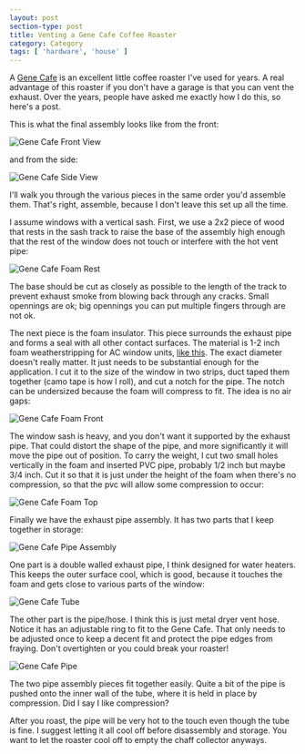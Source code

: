 ```yaml
---
layout: post
section-type: post
title: Venting a Gene Cafe Coffee Roaster
category: Category
tags: [ 'hardware', 'house' ]
---
```


A [Gene Cafe](https://www.sweetmarias.com/product/gene-cafe-roaster-red) is an excellent little coffee roaster I've used for years. A real advantage of this roaster if you don't have a garage is that you can vent the exhaust. Over the years, people have asked me exactly how I do this, so here's a post.

This is what the final assembly looks like from the front:

![Gene Cafe Front View](https://umdrive.memphis.edu/aolney/public/photos/gene-unit-front.jpg "Gene Cafe Exhaust Assembly Front View")

and from the side:

![Gene Cafe Side View](https://umdrive.memphis.edu/aolney/public/photos/gene-unit-side.jpg "Gene Cafe Exhaust Assembly Side View")

I'll walk you through the various pieces in the same order you'd assemble them. That's right, assemble, because I don't leave this set up all the time.

I assume windows with a vertical sash. First, we use a 2x2 piece of wood that rests in the sash track to raise the base of the assembly high enough that the rest of the window does not touch or interfere with the hot vent pipe:

![Gene Cafe Foam Rest](https://umdrive.memphis.edu/aolney/public/photos/gene-foam-rest.jpg "Exhaust Assembly Base")

The base should be cut as closely as possible to the length of the track to prevent exhaust smoke from blowing back through any cracks. Small opennings are ok; big opennings you can put multiple fingers through are not ok.

The next piece is the foam insulator. This piece surrounds the exhaust pipe and forms a seal with all other contact surfaces. The material is 1-2 inch foam weatherstripping for AC window units, [like this](https://www.amazon.com/dp/B011T0ZCM0/ref=asc_df_B011T0ZCM05339875/?tag=hyprod-20&creative=395009&creativeASIN=B011T0ZCM0&linkCode=df0&hvadid=167138746282&hvpos=1o4&hvnetw=g&hvrand=2388636540910591686&hvpone=&hvptwo=&hvqmt=&hvdev=c&hvdvcmdl=&hvlocint=&hvlocphy=9013521&hvtargid=pla-340687271404). The exact diameter doesn't really matter. It just needs to be substantial enough for the application. I cut it to the size of the window in two strips, duct taped them together (camo tape is how I roll), and cut a notch for the pipe. The notch can be undersized because the foam will compress to fit. The idea is no air gaps:

![Gene Cafe Foam Front](https://umdrive.memphis.edu/aolney/public/photos/gene-foam-front.jpg "Exhaust Assembly Foam Front")

The window sash is heavy, and you don't want it supported by the exhaust pipe. That could distort the shape of the pipe, and more significantly it will move the pipe out of position. To carry the weight, I cut two small holes vertically in the foam and inserted PVC pipe, probably 1/2 inch but maybe 3/4 inch. Cut it so that it is just under the height of the foam when there's no compression, so that the pvc will allow some compression to occur:

![Gene Cafe Foam Top](https://umdrive.memphis.edu/aolney/public/photos/gene-foam-top.jpg "Exhaust Assembly Foam Top")

Finally we have the exhaust pipe assembly. It has two parts that I keep together in storage:

![Gene Cafe Pipe Assembly](https://umdrive.memphis.edu/aolney/public/photos/gene-pipe-assembly.jpg "Exhaust Assembly Tube and Pipe")

One part is a double walled exhaust pipe, I think designed for water heaters. This keeps the outer surface cool, which is good, because it touches the foam and gets close to various parts of the window:

![Gene Cafe Tube ](https://umdrive.memphis.edu/aolney/public/photos/gene-tube-close.jpg "Exhaust Assembly Tube")

The other part is the pipe/hose.  I think this is just metal dryer vent hose. Notice it has an adjustable ring to fit to the Gene Cafe. That only needs to be adjusted once to keep a decent fit and protect the pipe edges from fraying. Don't overtighten or you could break your roaster!

![Gene Cafe Pipe ](https://umdrive.memphis.edu/aolney/public/photos/gene-pipe-fitting.jpg "Exhaust Assembly Pipe")

The two pipe assembly pieces fit together easily. Quite a bit of the pipe is pushed onto the inner wall of the tube, where it is held in place by compression. Did I say I like compression?

After you roast, the pipe will be very hot to the touch even though the tube is fine. I suggest letting it all cool off before disassembly and storage. You want to let the roaster cool off to empty the chaff collector anyways.










